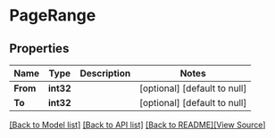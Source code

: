 # PageRange


## Properties
Name | Type | Description | Notes
------------ | ------------- | ------------- | -------------
**From** | **int32** |  | [optional] [default to null]
**To** | **int32** |  | [optional] [default to null]

[[Back to Model list]](../README.md#documentation-for-models) [[Back to API list]](../README.md#documentation-for-api-endpoints) [[Back to README]](../README.md)[[View Source]](../page_range.go)


